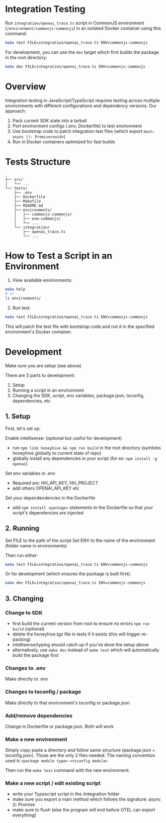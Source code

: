 # Integration Testing

Run `integration/openai_trace.ts` script in CommonJS environment (`/environment/commonjs-commonjs`) in an isolated Docker container using this command:

```bash
make test FILE=integration/openai_trace.ts ENV=commonjs-commonjs
```

For development, you can use the `dev` target which first builds the package in the root directory:

```bash
make dev FILE=integration/openai_trace.ts ENV=commonjs-commonjs
```

# Overview

Integration testing in JavaScript/TypeScript requires testing across multiple environments with different configurations and dependency versions. Our approach:

1. Pack current SDK state into a tarball
2. Port environment configs (.env, Dockerfile) to test environment
3. Use bootstrap code to patch integration test files (which export `main: async (): Promise<void>`)
4. Run in Docker containers optimized for fast builds

# Tests Structure

```
.
├── src/
│   └── ...
└── tests/
    ├── .env
    ├── Dockerfile
    ├── Makefile
    ├── README.md
    ├── environments/
    │   ├── commonjs-commonjs/
    │   ├── esm-commonjs/
    │   └── ...
    └── integration/
        ├── openai_trace.ts
        └── ...
```

# How to Test a Script in an Environment

1. View available environments:
```bash
make help
# or
ls environments/
```

2. Run test:
```bash
make test FILE=integration/openai_trace.ts ENV=commonjs-commonjs
```

This will patch the test file with bootstrap code and run it in the specified environment's Docker container. 


# Development

Make sure you are setup (see above)

There are 3 parts to development:

1. Setup
2. Running a script in an environment
3. Changing the SDK, script, env variables, package.json, tsconfig, dependencies, etc


## 1. Setup

First, let's set up:

Enable intellisense: (optional but useful for development)
- run `npm link honeyhive && npm run build` in the root directory (symlinks honeyhive globally to current state of repo)
- globally install any dependencies in your script (for ex: `npm install -g openai`)

Set env variables in .env
- Required are: HH_API_KEY, HH_PROJECT
- add others OPENAI_API_KEY etc

Set your dependendencies in the Dockerfile
- add `npm install <package>` statements to the Dockerfile so that your script's dependencies are injected

## 2. Running
Set FILE to the path of the script
Set ENV to the name of the environment (folder name in environments)

Then run either:
```bash
make test FILE=integration/openai_trace.ts ENV=commonjs-commonjs
```

Or for development (which ensures the package is built first):
```bash
make dev FILE=integration/openai_trace.ts ENV=commonjs-commonjs
```

## 3. Changing
### Change to SDK
- first build the current version from root to ensure no errors `npm run build` (optional)
- delete the honeyhive.tgz file in tests if it exists (this will trigger re-packing)
- intellisense/typing should catch up if you've done the setup above
- alternatively, use `make dev` instead of `make test` which will automatically build the package first

### Changes to .env
Make directly to .env

### Changes to tsconfig / package
Make directly to that environment's tsconfig or package.json

### Add/remove dependencies
Change in Dockerfile or package.json. Both will work

### Make a new environment
Simply copy paste a directory and follow same structure (package.json + tsconfig.json). Those are the only 2 files needed. The naming convention used is `<package module type>-<tsconfig module>`


Then run the `make test` command with the new environment.

### Make a new script / edit existing script
- write your Typescript script in the /integration folder
- make sure you export a main method which follows the signature: async (): Promise<void>
- make sure to flush (else the program will end before OTEL can export everything)

